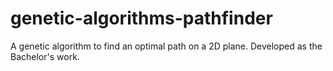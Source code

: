 # genetic-algorithms-pathfinder
A genetic algorithm to find an optimal path on a 2D plane. Developed as the Bachelor's work.
